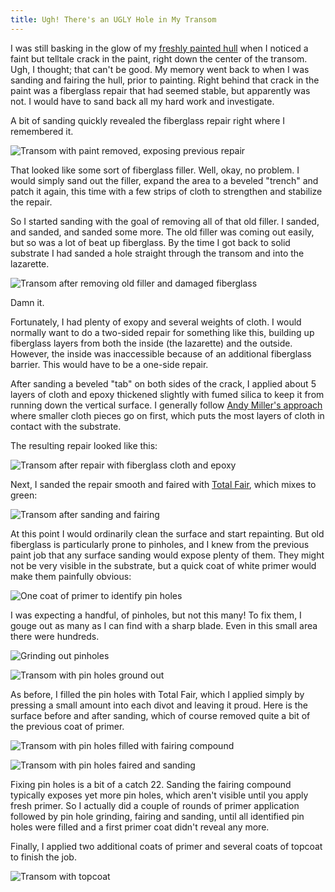 ```yaml
---
title: Ugh! There's an UGLY Hole in My Transom
---
```


I was still basking in the glow of my [freshly painted hull][hull-repaint]
when I noticed a faint but telltale crack in the paint, right down
the center of the transom. Ugh, I thought; that can't be good.
My memory went back to when I was sanding and fairing the hull, prior
to painting. Right behind that crack in the paint was a fiberglass
repair that had seemed stable, but apparently was not. I would have
to sand back all my hard work and investigate.

A bit of sanding quickly revealed the fiberglass repair right where I
remembered it.  

![Transom with paint removed, exposing previous repair](images/transom-patch/pre-sanding-web.jpg
"Transom with the new paint job sanded off. The previous repair is clearly visible")

That looked like some sort of fiberglass filler. Well, okay, no problem.
I would simply sand out the filler, expand the area to a beveled "trench" and patch it again,
this time with a few strips of cloth to strengthen and stabilize the repair.

So I started sanding with the goal of removing all of that old filler. I sanded, and sanded,
and sanded some more. The old filler was coming out easily, but so was a lot of beat up
fiberglass. By the time I got back to solid substrate I had sanded a hole straight
through the transom and into the lazarette.

![Transom after removing old filler and damaged fiberglass](images/transom-patch/post-sanding-web.jpg
"After sanding out the old filler and damaged fiberglass, I was left with a creepy looking hole into the lazarette")

Damn it.

Fortunately, I had plenty of exopy and several weights of cloth. I would
normally want to do a two-sided repair for something like this, building up fiberglass layers from both
the inside (the lazarette) and the outside. However, the inside was inaccessible because of an additional
fiberglass barrier. This would have to be a one-side repair.

After sanding a beveled "tab" on both sides of the crack, I applied about 5 layers of cloth and epoxy thickened
slightly with fumed silica to keep it from running down the vertical surface. I generally follow
[Andy Miller's approach][andy] where smaller cloth pieces go on first, which
puts the most layers of cloth in contact with the substrate.

The resulting repair looked like this:

![Transom after repair with fiberglass cloth and epoxy](images/transom-patch/new-fiberglass-web.jpg
"This repair consists of about five layers of cloth and epoxy resin, thickened slightly with fumed silica")

Next, I sanded the repair smooth and faired with [Total Fair][totalfair], which mixes to green:

![Transom after sanding and fairing](images/transom-patch/sanded-and-faired-web.jpg
"Repair after sanding and fairing")

At this point I would ordinarily clean the surface and start repainting. But old fiberglass is particularly
prone to pinholes, and I knew from the previous paint job that any surface sanding would expose
plenty of them. They might not be very visible in the substrate, but a quick coat of white primer
would make them painfully obvious: 

![One coat of primer to identify pin holes](images/transom-patch/one-coat-primer-web.jpg
"A coat of white, two-part primer is a quick way to find pin holes")

I was expecting a handful, of pinholes, but not this many! To fix them, I gouge out as many as
I can find with a sharp blade. Even in this small area there were hundreds.

![Grinding out pinholes](images/transom-patch/fixing-pinholes-web.jpg
"Paint scrapers are great for grinding out pin holes")

![Transom with pin holes ground out](images/transom-patch/fixing-pinholes2-web.jpg
"There were a lot of pin holes!")

As before, I filled the pin holes with Total Fair, which I applied simply by pressing a small
amount into each divot and leaving it proud. Here is the surface before and after sanding,
which of course removed quite a bit of the previous coat of primer.

![Transom with pin holes filled with fairing compound](images/transom-patch/filling-pinholes-web.jpg
"Here it is with all those hundreds of holes filled with dabs of fairing compound, using my finger to press them firmly into each hole")

![Transom with pin holes faired and sanding](images/transom-patch/faired-pinholes-web.jpg
"And again after another round of sanding")

Fixing pin holes is a bit of a catch 22. Sanding the fairing compound typically exposes yet more pin holes,
which aren't visible until you apply fresh primer. So I actually did a couple of rounds of primer application
followed by pin hole grinding, fairing and sanding, until all identified pin holes were filled
and a first primer coat didn't reveal any more.

Finally, I applied two additional coats of primer and several coats of topcoat to finish the job.


![Transom with topcoat](images/transom-patch/repainted-web.jpg
"Repainted and good as before... hopefully a bit better")

[hull-repaint]: /projects/hull/2020-07-01-overview.html
[andy]: https://www.youtube.com/watch?v=4XoeGV2KhGc
[totalfair]: https://www.totalboat.com/product/totalfair/